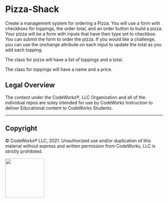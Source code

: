 # Pizza-Shack

Create a management system for ordering a Pizza. You will use a form with checkboxs for toppings, the order total, and an order button to build a pizza. Your pizza will be a form with inputs that have their type set to checkbox. You can submit the form to order the pizza. If you would like a challenge, you can use the onchange attribute on each input to update the total as you add each topping.

The class for pizza will have a list of toppings and a total.

The class for toppings will have a name and a price.


## Legal Overview

The content under the CodeWorks®, LLC Organization and all of the individual repos are soley intended for use by CodeWorks Instruction to deliver Educational content to CodeWorks Students.

---

## Copyright

© CodeWorks® LLC, 2021. Unauthorized use and/or duplication of this material without express and written permission from CodeWorks, LLC is strictly prohibited.


<img src="
https://bcw.blob.core.windows.net/public/img/7815839041305055" width="125">
